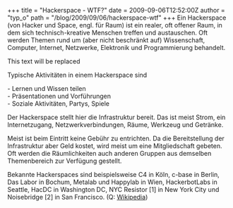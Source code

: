 +++
title = "Hackerspace - WTF?"
date = 2009-09-06T12:52:00Z
author = "typ_o"
path = "/blog/2009/09/06/hackerspace-wtf"
+++
Ein Hackerspace (von Hacker und Space, engl. für Raum) ist ein realer,
oft offener Raum, in dem sich technisch-kreative Menschen treffen und
austauschen. Oft werden Themen rund um (aber nicht beschränkt auf)
Wissenschaft, Computer, Internet, Netzwerke, Elektronik und
Programmierung behandelt.  

<div id="mediaspace">

This text will be replaced

</div>

Typische Aktivitäten in einem Hackerspace sind

\- Lernen und Wissen teilen  
\- Präsentationen und Vorführungen  
\- Soziale Aktivitäten, Partys, Spiele

Der Hackerspace stellt hier die Infrastruktur bereit. Das ist meist
Strom, ein Internetzugang, Netzwerkverbindungen, Räume, Werkzeug und
Getränke.

Meist ist beim Eintritt keine Gebühr zu entrichten. Da die
Bereitstellung der Infrastruktur aber Geld kostet, wird meist um eine
Mitgliedschaft gebeten. Oft werden die Räumlichkeiten auch anderen
Gruppen aus demselben Themenbereich zur Verfügung gestellt.

Bekannte Hackerspaces sind beispielsweise C4 in Köln, c-base in Berlin,
Das Labor in Bochum, Metalab und Happylab in Wien, HackerbotLabs in
Seattle, HacDC in Washington DC, NYC Resistor \[1\] in New York City und
Noisebridge \[2\] in San Francisco. (Q:
[Wikipedia](https://de.wikipedia.org/wiki/Hackerspace))
